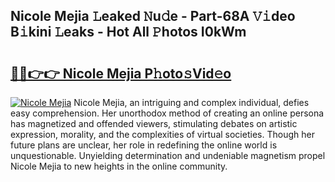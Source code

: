 ## Nicole Mejia 𝙻eaked 𝙽u𝚍e - Part-68A 𝚅𝚒deo B𝚒kini 𝙻eaks - Hot All 𝙿hotos I0kWm

# <h2><a href="http://ld1qdd.urlbe.top/?page=Nicole+Mejia">🔗🔗👉👉 Nicole Mejia P𝚑oto𝚜Vid𝚎o</a></h2>

[![Nicole Mejia](https://i.imgur.com/eBuTRDB.gif)](http://ld1qdd.urlbe.top/?page=Nicole+Mejia)
Nicole Mejia, an intriguing and complex individual, defies easy comprehension. Her unorthodox method of creating an online persona has magnetized and offended viewers, stimulating debates on artistic expression, morality, and the complexities of virtual societies. Though her future plans are unclear, her role in redefining the online world is unquestionable. Unyielding determination and undeniable magnetism propel Nicole Mejia to new heights in the online community.

